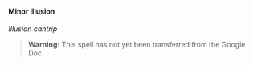 #### Minor Illusion
<!-- markdownlint-disable-next-line no-emphasis-as-heading -->
_Illusion cantrip_

> **Warning:**
> This spell has not yet been transferred from the Google Doc.
